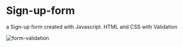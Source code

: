 # Sign-up-form

a Sign-up form created with Javascript. HTML and CSS with Validation

![form-validation](https://user-images.githubusercontent.com/130646112/233759392-854d2efd-b711-43ce-b3aa-b9b62e58ab26.png)
